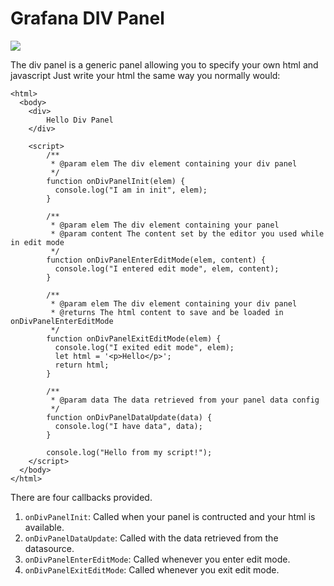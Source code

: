 # Grafana DIV Panel

![](https://raw.githubusercontent.com/srclosson/grafana-div-panel/master/src/img/screenshot1.png)

The div panel is a generic panel allowing you to specify your own html and javascript
Just write your html the same way you normally would:

```
<html>
  <body>
    <div>
        Hello Div Panel
    </div>

    <script>
        /**
         * @param elem The div element containing your div panel
         */
        function onDivPanelInit(elem) {
          console.log("I am in init", elem);
        }

        /**
         * @param elem The div element containing your panel
         * @param content The content set by the editor you used while in edit mode
         */
        function onDivPanelEnterEditMode(elem, content) {
          console.log("I entered edit mode", elem, content);
        }

        /**
         * @param elem The div element containing your div panel
         * @returns The html content to save and be loaded in onDivPanelEnterEditMode
         */
        function onDivPanelExitEditMode(elem) {
          console.log("I exited edit mode", elem);
          let html = '<p>Hello</p>';
          return html;
        }

        /**
         * @param data The data retrieved from your panel data config
         */
        function onDivPanelDataUpdate(data) {
          console.log("I have data", data);
        }
        
        console.log("Hello from my script!");
    </script>
  </body>
</html>
```

There are four callbacks provided. 
1. `onDivPanelInit`: Called when your panel is contructed and your html is available.
2. `onDivPanelDataUpdate`: Called with the data retrieved from the datasource.
3. `onDivPanelEnterEditMode`: Called whenever you enter edit mode.
4. `onDivPanelExitEditMode`: Called whenever you exit edit mode.
